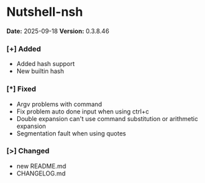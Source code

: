 # Nutshell-nsh

**Date:** 2025-09-18 **Version:** 0.3.8.46

### [+] Added
- Added hash support
- New builtin hash

### [*] Fixed
- Argv problems with command
- Fix problem auto done input when using ctrl+c
- Double expansion can't use command substitution or arithmetic expansion
- Segmentation fault when using quotes

### [>] Changed
- new README.md
- CHANGELOG.md